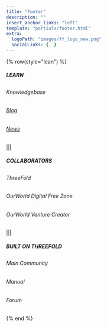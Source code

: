 ```yaml
---
title: "Footer"
description: ""
insert_anchor_links: "left"
template: "partials/footer.html"
extra:
  logoPath: "images/ff_logo_new.png"
  socialLinks: {  }
---
```


{% row(style="lean") %}

##### **LEARN**



<a onclick="window.open('', '_blank')"><h6>Knowledgebase</h6></a>

###### [Blog](/blog)

###### [News](/newsroom)

|||

##### **COLLABORATORS**



<a onclick="window.open('https://threefold.io', '_blank')"><h6>ThreeFold</h6></a>

<a onclick="window.open('https://freezone.ourworld.tf/', '_blank')"><h6>OurWorld Digital Free Zone</h6></a>

<a onclick="window.open('https://ourworld.tf', '_blank')"><h6>OurWorld Venture Creator</h6></a>

|||

##### **BUILT ON THREEFOLD**



<a onclick="window.open('https://t.me/threefold', '_blank')"><h6>Main Community</h6></a>

<a onclick="window.open('https://manual.grid.tf', '_blank')"><h6>Manual</h6></a>

<a onclick="window.open('https://forum.threefold.io/', '_blank')"><h6>Forum</h6></a>


{% end %}

<style>
  a {
cursor: pointer;

  }
  

  h5{
    padding-bottom: 5px;
  }
  </style>